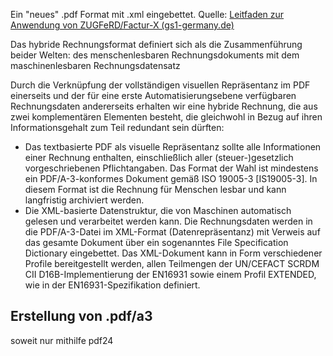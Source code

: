 Ein "neues" .pdf Format mit .xml eingebettet.
Quelle: [Leitfaden zur Anwendung von ZUGFeRD/Factur-X (gs1-germany.de)](https://www.gs1-germany.de/fileadmin/gs1/fachpublikationen/Leitfaden-zur-Anwendung-von-ZUGFeRD-Factur-X.pdf)

Das hybride Rechnungsformat definiert sich als die Zusammenführung beider Welten: des menschenlesbaren Rechnungsdokuments mit dem maschinenlesbaren Rechnungsdatensatz

Durch die Verknüpfung der vollständigen visuellen Repräsentanz im PDF einerseits und der für eine erste Automatisierungsebene verfügbaren Rechnungsdaten andererseits erhalten wir eine hybride Rechnung, die aus zwei komplementären Elementen besteht, die gleichwohl in Bezug auf ihren Informationsgehalt zum Teil redundant sein dürften:
- Das textbasierte PDF als visuelle Repräsentanz sollte alle Informationen einer Rechnung enthalten, einschließlich aller (steuer-)gesetzlich vorgeschriebenen Pflichtangaben. Das Format der Wahl ist mindestens ein PDF/A-3-konformes Dokument gemäß ISO 19005-3 [IS19005-3]. In diesem Format ist die Rechnung für Menschen lesbar und kann langfristig archiviert werden.
- Die XML-basierte Datenstruktur, die von Maschinen automatisch gelesen und verarbeitet werden kann. Die Rechnungsdaten werden in die PDF/A-3-Datei im XML-Format (Datenrepräsentanz) mit Verweis auf das gesamte Dokument über ein sogenanntes File Specification Dictionary eingebettet. Das XML-Dokument kann in Form verschiedener Profile bereitgestellt werden, allen Teilmengen der UN/CEFACT SCRDM CII D16B-Implementierung der EN16931 sowie einem Profil EXTENDED, wie in der EN16931-Spezifikation definiert.

## Erstellung von .pdf/a3
soweit nur mithilfe pdf24